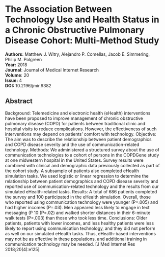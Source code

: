 # The Association Between Technology Use and Health Status in a Chronic Obstructive Pulmonary Disease Cohort: Multi-Method Study

**Authors:** Matthew J. Witry, Alejandro P. Comellas, Jacob E. Simmering, Philip M. Polgreen  
**Year:** 2018  
**Journal:** Journal of Medical Internet Research  
**Volume:** 20  
**Issue:** 4  
**DOI:** 10.2196/jmir.9382  

## Abstract
Background: Telemedicine and electronic health (eHealth) interventions have been proposed to improve management of chronic obstructive pulmonary disease (COPD) for patients between traditional clinic and hospital visits to reduce complications. However, the effectiveness of such interventions may depend on patients’ comfort with technology. Objective: The aim was to describe the relationship between patient demographics and COPD disease severity and the use of communication-related technology. Methods: We administered a structured survey about the use of communication technologies to a cohort of persons in the COPDGene study at one midwestern hospital in the United States. Survey results were combined with clinical and demographic data previously collected as part of the cohort study. A subsample of patients also completed eHealth simulation tasks. We used logistic or linear regression to determine the relationship between patient demographics and COPD disease severity and reported use of communication-related technology and the results from our simulated eHealth-related tasks. Results: A total of 686 patients completed the survey and 100 participated in the eHealth simulation. Overall, those who reported using communication technology were younger (P=.005) and had higher incomes (P=.03). Men appeared less likely to engage in text messaging (P 10 (P=.02) and walked shorter distances in their 6-minute walk tests (P=.003) than those who took less time. Conclusions: Older patients, patients with lower incomes, and less healthy patients were less likely to report using communication technology, and they did not perform as well on our simulated eHealth tasks. Thus, eHealth-based interventions may not be as effective in these populations, and additional training in communication technology may be needed.  [J Med Internet Res 2018;20(4):e125]


